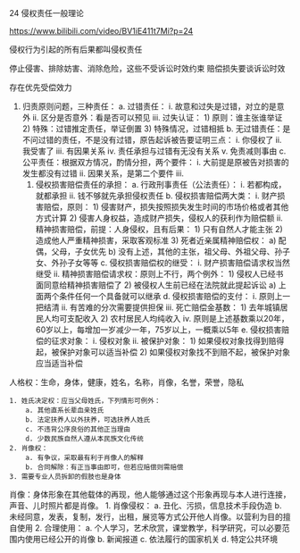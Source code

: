 24 侵权责任一般理论

https://www.bilibili.com/video/BV1iE411t7Mi?p=24


侵权行为引起的所有后果都叫侵权责任

停止侵害、排除妨害、消除危险，这些不受诉讼时效约束
赔偿损失要谈诉讼时效

存在优先受偿效力

1. 归责原则问题，三种责任：
		a. 过错责任：
			i. 故意和过失是过错，对立的是意外
			ii. 区分是否意外：看是否可以预见
			iii. 过失认证：
				1) 原则：谁主张谁举证
				2) 特殊：过错推定责任，举证倒置
				3) 特殊情况，过错相抵
		b. 无过错责任：是不问过错的责任，不是没有过错，原告起诉被告要证明三点：
			i. 你侵权了
			ii. 我受害了
			iii. 有因果关系
			iv. 责任承担与过错有无没有关系
			v. 免责减则事由
		c. 公平责任：根据双方情况，酌情分担，两个要件：
			i. 大前提是原被告对损害的发生都没有过错
			ii. 因果关系，是第二个要件
			iii.  
	1. 侵权损害赔偿责任的承担：
		a. 行政刑事责任（公法责任）：
			i. 若都构成，就都承担
			ii. 钱不够就先承担侵权责任
		b. 侵权损害赔偿两大类：
			i. 财产损害赔偿，原则：
				1) 侵害财产，损失按照损失发生时间的市场价格或者其他方式计算
				2) 侵害人身权益，造成财产损失，侵权人的获利作为赔偿额
			ii. 精神损害赔偿，前提：人身侵权，且有后果：
				1) 只有自然人才能主张
				2) 造成他人严重精神损害，采取客观标准
				3) 死者近亲属精神赔偿权：
					a) 配偶，父母，子女优先
					b) 没有上述，其他的主张，祖父母、外祖父母、孙子女、外孙子女等等
		c. 侵权损害赔偿权的继受：
			i. 财产损害赔偿请求权当然继受
			ii. 精神损害赔偿请求权：原则上不行，两个例外：
				1) 侵权人已经书面同意给精神损害赔偿了
				2) 被侵权人生前已经在法院就此提起诉讼
					a) 上面两个条件任何一个具备就可以继承
		d. 侵权损害赔偿的支付：
			i. 原则上一把结清
			ii. 有苦难的分次需要提供担保
			iii. 死亡赔偿金基数：
				1) 去年城镇居民人均可支配收入
				2) 农村居民人均纯收入 
			iv. 原则是上述基数乘以20年，60岁以上，每增加一岁减少一年，75岁以上，一概乘以5年
		e. 侵权损害赔偿的征求对象：
			i. 侵权对象
			ii. 被保护对象：
				1) 如果侵权对象找得到赔得起，被保护对象可以适当补偿
				2) 如果侵权对象找不到赔不起，被保护对象应当适当补偿
				























人格权：生命，身体，健康，姓名，名称，肖像，名誉，荣誉，隐私

	1. 姓氏决定权：应当父母姓氏，下列情形可例外：
		a. 其他直系长辈血亲姓氏
		b. 法定扶养人以外扶养，可选扶养人姓氏
		c. 不违背公序良俗的其他正当理由
		d. 少数民族自然人遵从本民族文化传统
	2. 肖像权：
		a. 有争议，采取最有利于肖像人的解释
		b. 合同解除：有正当事由即可，但若应赔偿则需赔偿
	3. 需要专业人员拆卸的假肢也是身体

肖像：身体形象在其他载体的再现，他人能够通过这个形象再现与本人进行连接，声音、儿时照片都是肖像。
	1. 肖像侵权：
		a. 丑化、污损，信息技术手段伪造
		b. 未经同意，发表，复制，发行，出租，展览等方式公开他人肖像。以营利为目的擅自使用
	2. 合理使用：
		a. 个人学习，艺术欣赏，课堂教学，科学研究，可以必要范围内使用已经公开的肖像
		b. 新闻报道
		c. 依法履行的国家机关
		d. 特定公共环境
	
		
		
